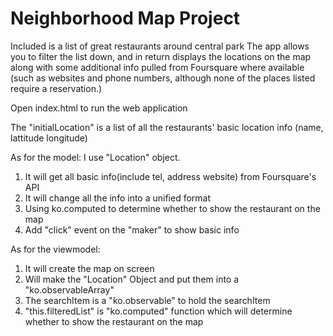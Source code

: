 # Neighborhood Map Project


Included is a list of great restaurants around central park 
The app allows you to filter the list down, and in return displays the locations on the map along with some additional info pulled from Foursquare where available (such as websites and phone numbers, although none of the places listed require a reservation.)

Open index.html to run the web application

The "initialLocation" is a list of all the restaurants' basic location info (name, lattitude longitude)

As for the model:
I use "Location" object.
1. It will get all basic info(include tel, address website) from Foursquare's API
2. It will change all the info into a unified format
3. Using ko.computed to determine whether to show the restaurant on the map
4. Add "click" event on the "maker" to show basic info

As for the viewmodel:
1. It will create the map on screen
2. Will make the "Location" Object and put them into a "ko.observableArray"
3. The searchItem is a "ko.observable" to hold the searchItem
4. "this.filteredList" is "ko.computed" function which will determine whether to show the restaurant on the map

